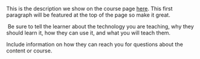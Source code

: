 This is the description we show on the course page [here](https://lab.github.com/EduardoLopez3125/cenicienta). This first paragraph will be featured at the top of the page so make it great.
​

​
Be sure to tell the learner about the technology you are teaching, why they should learn it, how they can use it, and what you will teach them.
​


Include information on how they can reach you for questions about the content or course. 